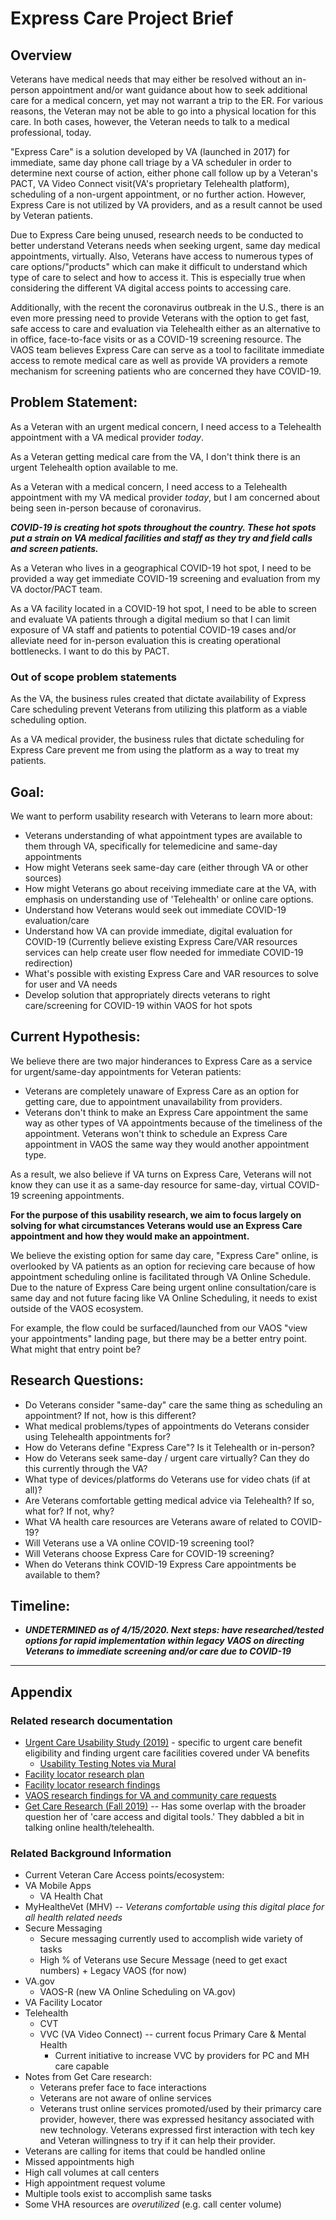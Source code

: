 # Express Care Project Brief

## Overview
Veterans have medical needs that may either be resolved without an in-person appointment and/or want guidance about how to seek additional care for a medical concern, yet may not warrant a trip to the ER. For various reasons, the Veteran may not be able to go into a physical location for this care. In both cases, however, the Veteran needs to talk to a medical professional,  today.

"Express Care" is a solution developed by VA (launched in 2017) for immediate, same day phone call triage by a VA scheduler in order to determine next course of action, either phone call follow up by a Veteran's PACT, VA Video Connect visit(VA's proprietary Telehealth platform), scheduling of a non-urgent appointment, or no further action. However, Express Care is not utilized by VA providers, and as a result cannot be used by Veteran patients. 

Due to Express Care being unused, research needs to be conducted to better understand Veterans needs when seeking urgent, same day medical appointments, virtually. Also, Veterans have access to numerous types of care options/"products" which can make it difficult to understand which type of care to select and how to access it. This is especially true when considering the different VA digital access points to accessing care.

Additionally, with the recent the coronavirus outbreak in the U.S., there is an even more pressing need to provide Veterans with the option to get fast, safe access to care and evaluation via Telehealth either as an alternative to in office, face-to-face visits or as a COVID-19 screening resource. The VAOS team believes Express Care can serve as a tool to facilitate immediate access to remote medical care as well as provide VA providers a remote mechanism for screening patients who are concerned they have COVID-19.

## Problem Statement:
As a Veteran with an urgent medical concern, I need access to a Telehealth appointment with a VA medical provider *today*. 

As a Veteran getting medical care from the VA, I don't think there is an urgent Telehealth option available to me.

As a Veteran with a medical concern, I need access to a Telehealth appointment with my VA medical provider *today*, but I am concerned about being seen in-person because of coronavirus.

***COVID-19 is creating hot spots throughout the country. These hot spots put a strain on VA medical facilities and staff as they try and field calls and screen patients.***

As a Veteran who lives in a geographical COVID-19 hot spot, I need to be provided a way get immediate COVID-19 screening and evaluation from my VA doctor/PACT team. 

As a VA facility located in a COVID-19 hot spot, I need to be able to screen and evaluate VA patients through a digital medium so that I can limit exposure of VA staff and patients to potential COVID-19 cases and/or alleviate need for in-person evaluation this is creating operational bottlenecks. I want to do this by PACT.

### Out of scope problem statements

As the VA, the business rules created that dictate availability of Express Care scheduling prevent Veterans from utilizing  this platform as a viable scheduling option.

As a VA medical provider, the business rules that dictate scheduling for Express Care prevent me from using the platform as a way to treat my patients. 

## Goal:
We want to perform usability research with Veterans to learn more about:
- Veterans understanding of what appointment types are available to them through VA, specifically for telemedicine and same-day appointments
- How might Veterans seek same-day care (either through VA or other sources)
- How might Veterans go about receiving immediate care at the VA, with emphasis on understanding use of 'Telehealth' or online care options.
- Understand how Veterans would seek out immediate COVID-19 evaluation/care
- Understand how VA can provide immediate, digital evaluation for COVID-19 (Currently believe existing Express Care/VAR resources services can help create user flow needed for immediate COVID-19 redirection)
- What's possible with existing Express Care and VAR resources to solve for user and VA needs
- Develop solution that appropriately directs veterans to right care/screening for COVID-19 within VAOS for hot spots

## Current Hypothesis:
We believe there are two major hinderances to Express Care as a service for urgent/same-day appointments for Veteran patients:
- Veterans are completely unaware of Express Care as an option for getting care, due to appointment unavailability from providers.
- Veterans don't think to make an Express Care appointment the same way as other types of VA appointments because of the timeliness of the appointment. Veterans won't think to schedule an Express Care appointment in VAOS the same way they would another appointment type.

As a result, we also believe if VA turns on Express Care, Veterans will not know they can use it as a same-day resource for same-day, virtual COVID-19 screening appointments. 

**For the purpose of this usability research, we aim to focus largely on solving for what circumstances Veterans would use an Express Care appointment and how they would make an appointment.**

We believe the existing option for same day care, "Express Care" online, is overlooked by VA patients as an option for recieving care because of how appointment scheduling online is facilitated through VA Online Schedule. Due to the nature of Express Care being urgent online consultation/care is same day and not future facing like VA Online Scheduling, it needs to exist outside of the VAOS ecosystem. 

For example, the flow could be surfaced/launched from our VAOS "view your appointments" landing page, but there may be a better entry point. What might that entry point be?

## Research Questions:
- Do Veterans consider "same-day" care the same thing as scheduling an appointment? If not, how is this different?
- What medical problems/types of appointments do Veterans consider using Telehealth appointments for?
- How do Veterans define "Express Care"? Is it Telehealth or in-person?
- How do Veterans seek same-day / urgent care virtually? Can they do this currently through the VA?
- What type of devices/platforms do Veterans use for video chats (if at all)?
- Are Veterans comfortable getting medical advice via Telehealth? If so, what for? If not, why?
- What VA health care resources are Veterans aware of related to COVID-19?
- Will Veterans use a VA online COVID-19 screening tool?
- Will Veterans choose Express Care for COVID-19 screening?
- When do Veterans think COVID-19 Express Care appointments be available to them?

## Timeline:
- ***UNDETERMINED as of 4/15/2020. Next steps: have researched/tested options for rapid implementation within legacy VAOS on directing Veterans to immediate screening and/or care due to COVID-19***

*******
## Appendix
  
### Related research documentation
+ [Urgent Care Usability Study (2019)](https://github.com/department-of-veterans-affairs/va.gov-team/blob/master/products/health-care/community-care/urgent-care/research/jun-2019/findings.md) - specific to urgent care benefit eligibility and finding urgent care facilities covered under VA benefits
   + [Usability Testing Notes via Mural](https://app.mural.co/t/adhocvetsgov9623/m/adhocvetsgov9623/1560946920965/4bb321f266f232e3e1d91559b168a0f3c11fe84f)
+ [Facility locator research plan](https://github.com/department-of-veterans-affairs/va.gov-team/blob/master/products/facilities/facility-locator/research/user-research/urgent-care/research-plan.md)
+ [Facility locator research findings](https://github.com/department-of-veterans-affairs/va.gov-team/blob/master/products/facilities/facility-locator/research/user-research/urgent-care/research-findings.md) 
+ [VAOS research findings for VA and community care requests](https://github.com/department-of-veterans-affairs/va.gov-team/blob/master/products/health-care/appointments/va-online-scheduling/research/sept19-usability-testing-new-ux/request_usability/requesting%20research%20documentation%20.pdf)
 + [Get Care Research (Fall 2019)](https://github.com/department-of-veterans-affairs/va.gov-team/tree/master/products/health-care/patient-portal/get-care) -- Has some overlap with the broader question her of 'care access and digital tools.' They dabbled a bit in talking online health/telehealth.
 
 ### Related Background Information
 + Current Veteran Care Access points/ecosystem:
  + VA Mobile Apps
       + VA Health Chat
  + MyHealtheVet (MHV) -- _Veterans comfortable using this digital place for all health related needs_
   + Secure Messaging
     + Secure messaging currently used to accomplish wide variety of tasks
     + High % of Veterans use Secure Message (need to get exact numbers)
    + Legacy VAOS (for now)
  + VA.gov
    + VAOS-R (new VA Online Scheduling on VA.gov)
  + VA Facility Locator
  + Telehealth
    + CVT
    + VVC (VA Video Connect) -- current focus Primary Care & Mental Health
      + Current initiative to increase VVC by providers for PC and MH care capable
 + Notes from Get Care research:
   + Veterans prefer face to face interactions
   + Veterans are not aware of online services
   + Veterans trust online services promoted/used by their primarcy care provider, however, there was expressed hesitancy associated with new technology. Veterans expressed first interaction with tech key and Veteran willingness to try if it can help their provider. 
  + Veterans are calling for items that could be handled online
  + Missed appointments high
  + High call volumes at call centers
  + High appointment request volume
  + Multiple tools exist to accomplish same tasks
  + Some VHA resources are _overutilized_ (e.g. call center volume)
